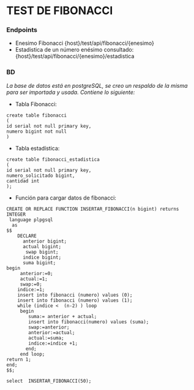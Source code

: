 # TEST DE FIBONACCI

### Endpoints

* Enesimo Fibonacci {host}/test/api/fibonacci/{enesimo}
* Estadistica de un número enésimo consultado: {host}/test/api/fibonacci/{enesimo}/estadistica

### BD
_La base de datos está en postgreSQL, se creo un respaldo de la misma para ser importada y usada.
Contiene lo siguiente:_

* Tabla Fibonacci:
```
create table fibonacci
(
id serial not null primary key,
numero bigint not null
)
```
* Tabla estadística:
```
create table fibonacci_estadistica
(
id serial not null primary key,
numero_solicitado bigint,
cantidad int
);
```
* Función para cargar datos de fibonacci:

```
CREATE OR REPLACE FUNCTION INSERTAR_FIBONACCI(n bigint) returns INTEGER
 language plpgsql
  as
$$
	DECLARE
      anterior bigint;
      actual bigint;
       swap bigint;
      indice bigint;
      suma bigint;
begin
	 anterior:=0;
	 actual:=1;
	 swap:=0;
	indice:=1;
	insert into fibonacci (numero) values (0);
    insert into fibonacci (numero) values (1);
	while (indice <  (n-2) ) loop
	 begin
	    suma:= anterior + actual;
	    insert into fibonacci(numero) values (suma);
	    swap:=anterior;
	    anterior:=actual;
	    actual:=suma;
	    indice:=indice +1;
	   end;
 	 end loop;
return 1;
end;
$$;

select  INSERTAR_FIBONACCI(50); 
```

